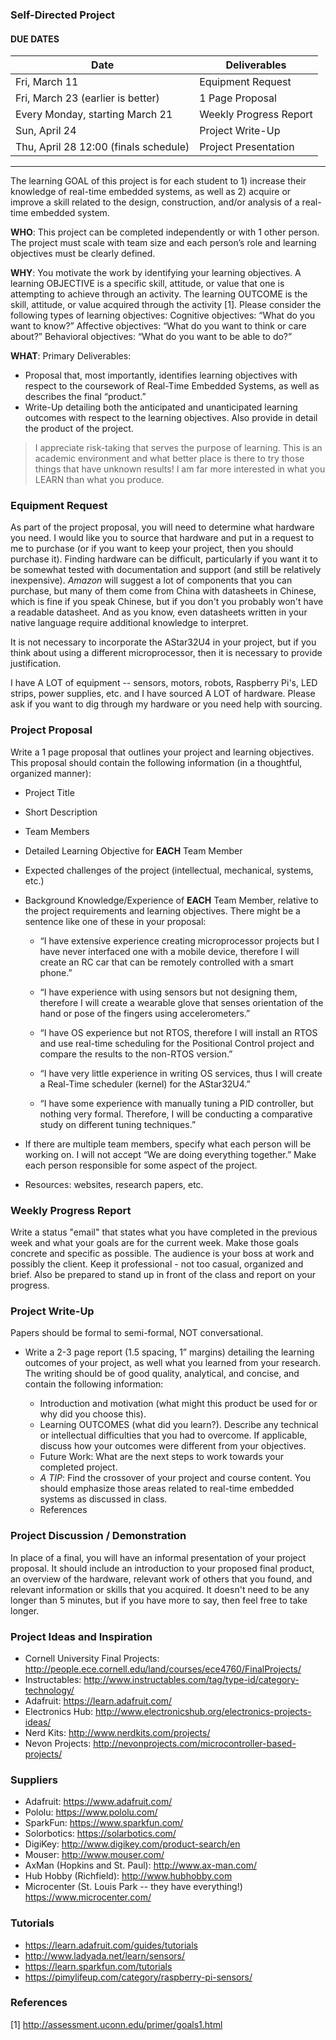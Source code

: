 ### Self-Directed Project

#### DUE DATES

| Date | Deliverables |
|-----|---------------|
| Fri, March 11 | Equipment Request |
| Fri, March 23 (earlier is better) | 1 Page Proposal |
| Every Monday, starting March 21 | Weekly Progress Report |
| Sun, April 24 | Project Write-Up |
| Thu, April 28 12:00 (finals schedule) | Project Presentation |

<hr>

The learning GOAL of this project is for each student to 1) increase their knowledge of real-time embedded systems, as well as 2) acquire or improve a skill related to the design, construction, and/or analysis of a real-time embedded system.

**__WHO__**: This project can be completed independently or with 1 other person. The project must scale with team size and each person’s role and learning objectives must be clearly defined.

**__WHY__**: You motivate the work by identifying your learning objectives. A learning OBJECTIVE is a specific skill, attitude, or value that one is attempting to achieve through an activity. The learning OUTCOME is the skill, attitude, or value acquired through the activity [1]. Please consider the following types of learning objectives:
Cognitive objectives: “What do you want to know?”
Affective objectives: “What do you want to think or care about?”
Behavioral objectives: “What do you want to be able to do?”

**__WHAT__**: Primary Deliverables:
- Proposal that, most importantly, identifies learning objectives with respect to the coursework of Real-Time Embedded Systems, as well as describes the final “product.”
- Write-Up detailing both the anticipated and unanticipated learning outcomes with respect to the learning objectives. Also provide in detail the product of the project.

> I appreciate risk-taking that serves the purpose of learning. This is an academic environment and what better place is there to try those things that have unknown results! I am far more interested in what you LEARN than what you produce.


### Equipment Request

As part of the project proposal, you will need to determine what hardware you need. I would like you to source that hardware and put in a request to me to purchase (or if you want to keep your project, then you should purchase it). Finding hardware can be difficult, particularly if you want it to be somewhat tested with documentation and support (and still be relatively inexpensive). _Amazon_ will suggest a lot of components that you can purchase, but many of them come from China with datasheets in Chinese, which is fine if you speak Chinese, but if you don't you probably won't have a readable datasheet. And as you know, even datasheets written in your native language require additional knowledge to interpret.

It is not necessary to incorporate the AStar32U4 in your project, but if you think about using a different microprocessor, then it is necessary to provide justification.

I have A LOT of equipment -- sensors, motors, robots, Raspberry Pi's, LED strips, power supplies, etc. and I have sourced A LOT of hardware. Please ask if you want to dig through my hardware or you need help with sourcing. 

### Project Proposal

Write a 1 page proposal that outlines your project and learning objectives. This proposal should contain the following information (in a thoughtful, organized manner):
- Project Title
- Short Description
- Team Members
- Detailed Learning Objective for **EACH** Team Member
- Expected challenges of the project (intellectual, mechanical, systems, etc.)
- Background Knowledge/Experience of **EACH** Team Member, relative to the project requirements and learning objectives. There might be a sentence like one of these in your proposal:

  - “I have extensive experience creating microprocessor projects but I have never interfaced one with a mobile device, therefore I will create an RC car that can be remotely controlled with a smart phone.”

  - “I have experience with using sensors but not designing them, therefore I will create a wearable glove that senses orientation of the hand or pose of the fingers using accelerometers.”

  - “I have OS experience but not RTOS, therefore I will install an RTOS and use real-time scheduling for the Positional Control project and compare the results to the non-RTOS version.”

  - “I have very little experience in writing OS services, thus I will create a Real-Time scheduler (kernel) for the AStar32U4.”

  - “I have some experience with manually tuning a PID controller, but nothing very formal. Therefore, I will be conducting a comparative study on different tuning techniques.”

- If there are multiple team members, specify what each person will be working on. I will not accept “We are doing everything together.” Make each person responsible for some aspect of the project.

- Resources: websites, research papers, etc.

### Weekly Progress Report

Write a status "email" that states what you have completed in the previous week and what your goals are for the current week. Make those goals concrete and specific as possible. The audience is your boss at work and possibly the client. Keep it professional - not too casual, organized and brief. Also be prepared to stand up in front of the class and report on your progress.

### Project Write-Up

Papers should be formal to semi-formal, NOT conversational.

- Write a 2-3 page report (1.5 spacing, 1” margins) detailing the learning outcomes of your project, as well what you learned from your research. The writing should be of good quality, analytical, and concise, and contain the following information:

  - Introduction and motivation (what might this product be used for or why did you choose this).
  - Learning OUTCOMES (what did you learn?). Describe any technical or intellectual difficulties that you had to overcome. If applicable, discuss how your outcomes were different from your objectives.
  - Future Work: What are the next steps to work towards your completed project.
  - _A TIP_: Find the crossover of your project and course content. You should emphasize those areas related to real-time embedded systems as discussed in class.
  - References

### Project Discussion / Demonstration

In place of a final, you will have an informal presentation of your project proposal. It should include an introduction to your proposed final product, an overview of the hardware, relevant work of others that you found, and relevant information or skills that you acquired. It doesn't need to be any longer than 5 minutes, but if you have more to say, then feel free to take longer.

### Project Ideas and Inspiration

- Cornell University Final Projects: http://people.ece.cornell.edu/land/courses/ece4760/FinalProjects/
- Instructables: http://www.instructables.com/tag/type-id/category-technology/
- Adafruit: https://learn.adafruit.com/
- Electronics Hub: http://www.electronicshub.org/electronics-projects-ideas/
- Nerd Kits: http://www.nerdkits.com/projects/
- Nevon Projects: http://nevonprojects.com/microcontroller-based-projects/

### Suppliers

- Adafruit: https://www.adafruit.com/
- Pololu: https://www.pololu.com/
- SparkFun: https://www.sparkfun.com/
- Solorbotics: https://solarbotics.com/
- DigiKey: http://www.digikey.com/product-search/en
- Mouser: http://www.mouser.com/
- AxMan (Hopkins and St. Paul): http://www.ax-man.com/
- Hub Hobby (Richfield): http://www.hubhobby.com
- Microcenter (St. Louis Park -- they have everything!) https://www.microcenter.com/


### Tutorials

- https://learn.adafruit.com/guides/tutorials
- http://www.ladyada.net/learn/sensors/
- https://learn.sparkfun.com/tutorials
- https://pimylifeup.com/category/raspberry-pi-sensors/


### References

[1] http://assessment.uconn.edu/primer/goals1.html

